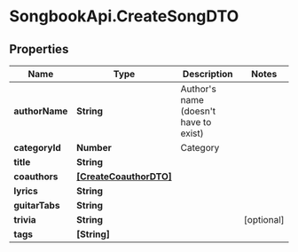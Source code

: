 # SongbookApi.CreateSongDTO

## Properties
Name | Type | Description | Notes
------------ | ------------- | ------------- | -------------
**authorName** | **String** | Author's name (doesn't have to exist) | 
**categoryId** | **Number** | Category | 
**title** | **String** |  | 
**coauthors** | [**[CreateCoauthorDTO]**](CreateCoauthorDTO.md) |  | 
**lyrics** | **String** |  | 
**guitarTabs** | **String** |  | 
**trivia** | **String** |  | [optional] 
**tags** | **[String]** |  | 



